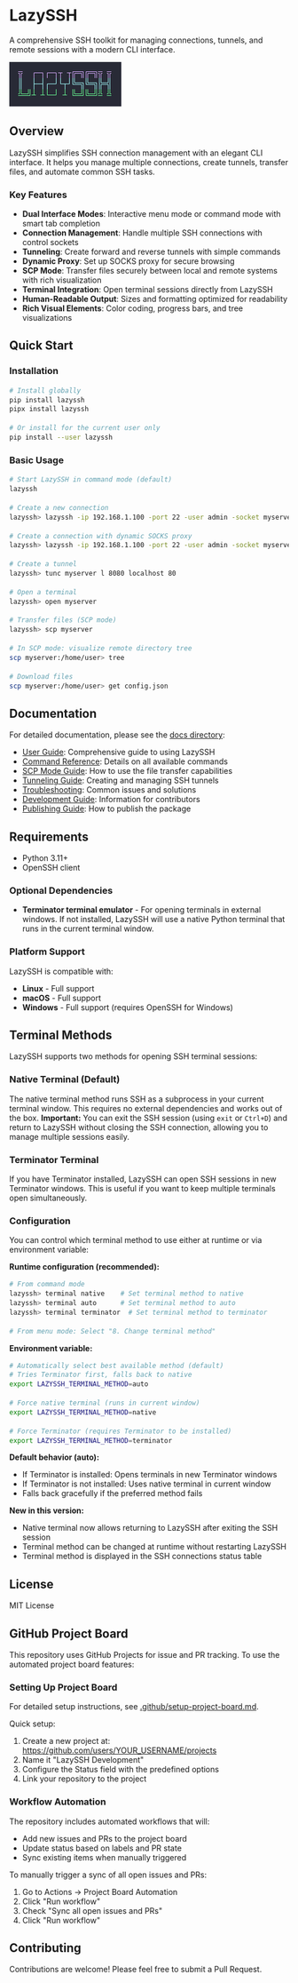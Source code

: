 # LazySSH

A comprehensive SSH toolkit for managing connections, tunnels, and remote sessions with a modern CLI interface.

![LazySSH](https://raw.githubusercontent.com/Bochner/lazyssh/main/lazyssh.png)

## Overview

LazySSH simplifies SSH connection management with an elegant CLI interface. It helps you manage multiple connections, create tunnels, transfer files, and automate common SSH tasks.

### Key Features

- **Dual Interface Modes**: Interactive menu mode or command mode with smart tab completion
- **Connection Management**: Handle multiple SSH connections with control sockets
- **Tunneling**: Create forward and reverse tunnels with simple commands
- **Dynamic Proxy**: Set up SOCKS proxy for secure browsing
- **SCP Mode**: Transfer files securely between local and remote systems with rich visualization
- **Terminal Integration**: Open terminal sessions directly from LazySSH
- **Human-Readable Output**: Sizes and formatting optimized for readability
- **Rich Visual Elements**: Color coding, progress bars, and tree visualizations

## Quick Start

### Installation

```bash
# Install globally
pip install lazyssh
pipx install lazyssh

# Or install for the current user only
pip install --user lazyssh
```

### Basic Usage

```bash
# Start LazySSH in command mode (default)
lazyssh

# Create a new connection
lazyssh> lazyssh -ip 192.168.1.100 -port 22 -user admin -socket myserver

# Create a connection with dynamic SOCKS proxy
lazyssh> lazyssh -ip 192.168.1.100 -port 22 -user admin -socket myserver -proxy 8080

# Create a tunnel
lazyssh> tunc myserver l 8080 localhost 80

# Open a terminal
lazyssh> open myserver

# Transfer files (SCP mode)
lazyssh> scp myserver

# In SCP mode: visualize remote directory tree
scp myserver:/home/user> tree

# Download files
scp myserver:/home/user> get config.json
```

## Documentation

For detailed documentation, please see the [docs directory](docs/):

- [User Guide](docs/user-guide.md): Comprehensive guide to using LazySSH
- [Command Reference](docs/commands.md): Details on all available commands
- [SCP Mode Guide](docs/scp-mode.md): How to use the file transfer capabilities
- [Tunneling Guide](docs/tunneling.md): Creating and managing SSH tunnels
- [Troubleshooting](docs/troubleshooting.md): Common issues and solutions
- [Development Guide](docs/development.md): Information for contributors
- [Publishing Guide](docs/publishing.md): How to publish the package

## Requirements

- Python 3.11+
- OpenSSH client

### Optional Dependencies

- **Terminator terminal emulator** - For opening terminals in external windows. If not installed, LazySSH will use a native Python terminal that runs in the current terminal window.

### Platform Support

LazySSH is compatible with:
- **Linux** - Full support
- **macOS** - Full support
- **Windows** - Full support (requires OpenSSH for Windows)

## Terminal Methods

LazySSH supports two methods for opening SSH terminal sessions:

### Native Terminal (Default)
The native terminal method runs SSH as a subprocess in your current terminal window. This requires no external dependencies and works out of the box. **Important:** You can exit the SSH session (using `exit` or `Ctrl+D`) and return to LazySSH without closing the SSH connection, allowing you to manage multiple sessions easily.

### Terminator Terminal
If you have Terminator installed, LazySSH can open SSH sessions in new Terminator windows. This is useful if you want to keep multiple terminals open simultaneously.

### Configuration

You can control which terminal method to use either at runtime or via environment variable:

**Runtime configuration (recommended):**
```bash
# From command mode
lazyssh> terminal native    # Set terminal method to native
lazyssh> terminal auto      # Set terminal method to auto
lazyssh> terminal terminator  # Set terminal method to terminator

# From menu mode: Select "8. Change terminal method"
```

**Environment variable:**
```bash
# Automatically select best available method (default)
# Tries Terminator first, falls back to native
export LAZYSSH_TERMINAL_METHOD=auto

# Force native terminal (runs in current window)
export LAZYSSH_TERMINAL_METHOD=native

# Force Terminator (requires Terminator to be installed)
export LAZYSSH_TERMINAL_METHOD=terminator
```

**Default behavior (auto):**
- If Terminator is installed: Opens terminals in new Terminator windows
- If Terminator is not installed: Uses native terminal in current window
- Falls back gracefully if the preferred method fails

**New in this version:**
- Native terminal now allows returning to LazySSH after exiting the SSH session
- Terminal method can be changed at runtime without restarting LazySSH
- Terminal method is displayed in the SSH connections status table

## License

MIT License

## GitHub Project Board

This repository uses GitHub Projects for issue and PR tracking. To use the automated project board features:

### Setting Up Project Board

For detailed setup instructions, see [.github/setup-project-board.md](.github/setup-project-board.md).

Quick setup:
1. Create a new project at: https://github.com/users/YOUR_USERNAME/projects
2. Name it "LazySSH Development" 
3. Configure the Status field with the predefined options
4. Link your repository to the project

### Workflow Automation

The repository includes automated workflows that will:
- Add new issues and PRs to the project board
- Update status based on labels and PR state
- Sync existing items when manually triggered

To manually trigger a sync of all open issues and PRs:
1. Go to Actions → Project Board Automation
2. Click "Run workflow"
3. Check "Sync all open issues and PRs"
4. Click "Run workflow"

## Contributing

Contributions are welcome! Please feel free to submit a Pull Request.
